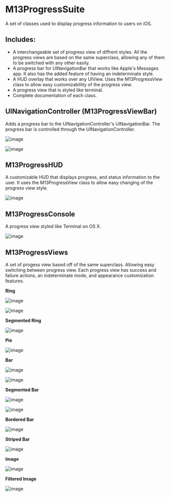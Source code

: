 M13ProgressSuite
================

A set of classes used to display progress information to users on iOS.

Includes:
---------
* A interchangeable set of progress view of diffrent styles. All the progress views are based on the same superclass, allowing any of them to be switched with any other easily.
* A progress bar for UINavigationBar that works like Apple's Messages app. It also has the added feature of having an indeterminate style.
* A HUD overlay that works over any UIView. Uses the M13ProgressView class to allow easy customizablility of the progress view.
* A progress view that is styled like terminal.
* Complete documentation of each class.

UINavigationController (M13ProgressViewBar)
---------------------
Adds a progress bar to the UINavigationController's UINavigationBar. The progress bar is controlled through the UINavigationController. 

![image](https://raw.github.com/Marxon13/M13ProgressSuite/master/Images/NavigationBar.png)

![image](https://raw.github.com/Marxon13/M13ProgressSuite/master/Images/NavigationBarIndeterminate.png)

M13ProgressHUD
---------------
A customizable HUD that displays progress, and status information to the user. It uses the M13ProgressView class to allow easy changing of the progress view style.

![image](https://raw.github.com/Marxon13/M13ProgressSuite/master/Images/M13ProgressHUD.png)

M13ProgressConsole
------------------
A progress view styled like Terminal on OS X.

![image](https://raw.github.com/Marxon13/M13ProgressSuite/master/Images/M13ProgressConsole.png)

M13ProgressViews
----------------
A set of progess view based off of the same superclass. Allowing easy switching between progress view. Each progress view has success and failure actions, an indeterminate mode, and appearance customization features.

**Ring**

![image](https://raw.github.com/Marxon13/M13ProgressSuite/master/Images/Ring.png)

![image](https://raw.github.com/Marxon13/M13ProgressSuite/master/Images/RingIndeterminate.png)

**Segmented Ring**

![image](https://raw.github.com/Marxon13/M13ProgressSuite/master/Images/SegmentedRing.png)

**Pie**

![image](https://raw.github.com/Marxon13/M13ProgressSuite/master/Images/Pie.png)

**Bar**

![image](https://raw.github.com/Marxon13/M13ProgressSuite/master/Images/Bar.png)

![image](https://raw.github.com/Marxon13/M13ProgressSuite/master/Images/BarIndeterminate.png)

**Segmented Bar**

![image](https://raw.github.com/Marxon13/M13ProgressSuite/master/Images/SegmentedBar.png)

![image](https://raw.github.com/Marxon13/M13ProgressSuite/master/Images/SegmentedBarIndeterminate.png)

**Bordered Bar**

![image](https://raw.github.com/Marxon13/M13ProgressSuite/master/Images/BorderedBar.png)

**Striped Bar**

![image](https://raw.github.com/Marxon13/M13ProgressSuite/master/Images/StripedBar.png)

**Image**

![image](https://raw.github.com/Marxon13/M13ProgressSuite/master/Images/Image.png)

**Filtered Image**

![image](https://raw.github.com/Marxon13/M13ProgressSuite/master/Images/FilteredImage.png)

